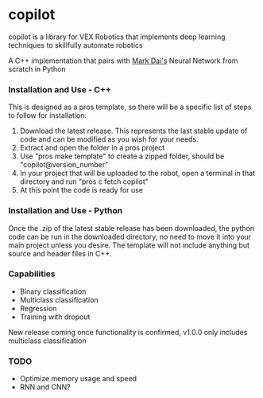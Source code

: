 # copilot
copilot is a library for VEX Robotics that implements deep learning techniques to skillfully automate robotics

A C++ implementation that pairs with [Mark Dai's](github.com/Markerpullus) Neural Network from scratch in Python

### Installation and Use - C++
This is designed as a pros template, so there will be a specific list of steps to follow for installation:
  1. Download the latest release. This represents the last stable update of code and can be modified as you wish for your needs.
  2. Extract and open the folder in a pros project
  3. Use "pros make template" to create a zipped folder, should be "copilot@version_number"
  4. In your project that will be uploaded to the robot, open a terminal in that directory and run "pros c fetch copilot"
  5. At this point the code is ready for use

### Installation and Use - Python
Once the .zip of the latest stable release has been downloaded, the python code can be run in the downloaded directory, no need to move it into your main project unless you desire. The template will not include anything but source and header files in C++.

### Capabilities
* Binary classification
* Multiclass classification
* Regression
* Training with dropout

New release coming once functionality is confirmed, v1.0.0 only includes multiclass classification

### TODO
* Optimize memory usage and speed
* RNN and CNN?
